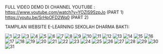 FULL  VIDEO  DEMO DI CHANNEL YOUTUBE :
https://www.youtube.com/watch?v=YOZlS9SzpJo  (PART 1)
https://youtu.be/SrHpOFD2Wq0 (PART 2)

TAMPILAN WEBSITE E-LEARNING SEKOLAH DHARMA BAKTI:

![1](https://github.com/jhonatansiahaan99/sekolah/assets/142859441/414c7ffc-c118-4305-b126-96cf3f4d4ed0)
![2](https://github.com/jhonatansiahaan99/sekolah/assets/142859441/dd49658c-7255-4753-a926-0ec6b6c4dde8)
![3](https://github.com/jhonatansiahaan99/sekolah/assets/142859441/772a754a-93a1-4f44-8a0d-107d58d1339a)
![4](https://github.com/jhonatansiahaan99/sekolah/assets/142859441/21213cd0-3a74-4869-881d-4ed7be7c44ea)
![5](https://github.com/jhonatansiahaan99/sekolah/assets/142859441/2418ce65-e28f-4553-ac28-656d21a622c9)
![6](https://github.com/jhonatansiahaan99/sekolah/assets/142859441/bdc281dd-b968-4e41-9b2b-05cbe6684239)
![7](https://github.com/jhonatansiahaan99/sekolah/assets/142859441/411a0481-469f-46e4-bbf6-3a6098a583f2)
![8](https://github.com/jhonatansiahaan99/sekolah/assets/142859441/5c363913-176d-4f59-a0c9-003693773469)
![9](https://github.com/jhonatansiahaan99/sekolah/assets/142859441/d6a43e46-2a8b-4f40-ad5b-9c07d73f52f0)
![10](https://github.com/jhonatansiahaan99/sekolah/assets/142859441/d71199ef-0d52-4171-a8d1-9d1e6254f010)
![11](https://github.com/jhonatansiahaan99/sekolah/assets/142859441/89c6a894-ca26-4157-9236-bc672a553227)
![12](https://github.com/jhonatansiahaan99/sekolah/assets/142859441/35625adc-69b7-4a6e-b1fb-d18ffc82ca99)
![13](https://github.com/jhonatansiahaan99/sekolah/assets/142859441/01cf06fe-09fd-43e2-ae56-69c9b1f3a1b9)
![14](https://github.com/jhonatansiahaan99/sekolah/assets/142859441/65942ed4-acef-459f-9ff1-c0937d984200)
![15](https://github.com/jhonatansiahaan99/sekolah/assets/142859441/975f9b47-e359-4bec-bdd7-ce031a48aca1)
![16](https://github.com/jhonatansiahaan99/sekolah/assets/142859441/fb244911-34d7-4ad7-8d98-932eb4677785)
![17](https://github.com/jhonatansiahaan99/sekolah/assets/142859441/a3bb90d6-61da-47c2-a7f8-fdab4674cdd6)
![18](https://github.com/jhonatansiahaan99/sekolah/assets/142859441/d8c8a4ce-5f74-48c5-a277-abffa37dfaab)
![19](https://github.com/jhonatansiahaan99/sekolah/assets/142859441/e5fd8566-1a28-41d9-8e87-c7849dd6d0a5)
![20](https://github.com/jhonatansiahaan99/sekolah/assets/142859441/55adf190-d0d0-40dd-8623-8967e8931172)
![21](https://github.com/jhonatansiahaan99/sekolah/assets/142859441/5141af61-80e0-40ed-ac72-a6c8dd41daf2)
![22](https://github.com/jhonatansiahaan99/sekolah/assets/142859441/8f015a04-6941-46e9-b295-022ebead768d)
![23](https://github.com/jhonatansiahaan99/sekolah/assets/142859441/eddec4ac-b592-4b50-8355-e7134f945251)
![24](https://github.com/jhonatansiahaan99/sekolah/assets/142859441/72dd76fb-8828-43df-a030-deb25a8d1790)
![25](https://github.com/jhonatansiahaan99/sekolah/assets/142859441/f614fabf-3780-4dea-8596-b067589246b2)
![26](https://github.com/jhonatansiahaan99/sekolah/assets/142859441/363961a9-4a19-41aa-899b-3fcc47a1dc57)
![27](https://github.com/jhonatansiahaan99/sekolah/assets/142859441/f26f9b4a-f7b3-49da-8529-47c11a4a3b07)
![28](https://github.com/jhonatansiahaan99/sekolah/assets/142859441/63f09662-3109-440f-89bc-53f5009f8562)
![29](https://github.com/jhonatansiahaan99/sekolah/assets/142859441/ab97fe9e-3d39-4871-b66f-a405a5505e03)
![30](https://github.com/jhonatansiahaan99/sekolah/assets/142859441/a8a4268a-204b-4dd1-a0dd-701839b6784b)
![31](https://github.com/jhonatansiahaan99/sekolah/assets/142859441/84113956-7a17-4561-85ff-7c1ccaa8bfc5)
